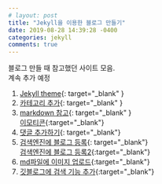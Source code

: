```yaml
---
# layout: post
title: "Jekyll을 이용한 블로그 만들기"
date: 2019-08-28 14:39:28 -0400
categories: jekyll
comments: true
---
```


블로그 만들 때 참고했던 사이트 모음.  
계속 추가 예정

1. [Jekyll theme](https://github.com/mmistakes/minimal-mistakes){: target="_blank" }
2. [카테고리 추가](https://hoisharka.github.io/jekyll/2017/12/03/jekyll-category-002/){: target="_blank" }
3. [markdown 참고](https://teddylee777.github.io/jekyll/Jekyll-%EC%82%AC%EC%9A%A9%EC%9D%84-%EC%9C%84%ED%95%9C-markdown-%EB%AC%B8%EB%B2%95){: target="_blank" }  
[이모티콘](https://steemit.com/steemkr-guide/@snow-airline/steemkr-quick-start-guide){:target="_blank"}
4. [댓글 추가하기](https://devmjun.github.io/archive/addComments){: target="_blank"}  
5. [검색엔진에 블로그 등록](https://gmlwjd9405.github.io/2017/10/20/include-blog-in-a-GoogleSearchEngine.html){: target="_blank"}   
[검색엔진에 블로그 등록2](http://jinyongjeong.github.io/2017/01/13/blog_make_searched/){:target="_blank"}  
6. [md파일에 이미지 업로드](https://hanee24.github.io/2017/12/21/how-to-upload-image-with-github-readme/){:target="_blank"}  
7. [깃블로그에 검색 기능 추가](https://xinfolab.github.io/blog/blog-maker-4/){:target="_blank"}
